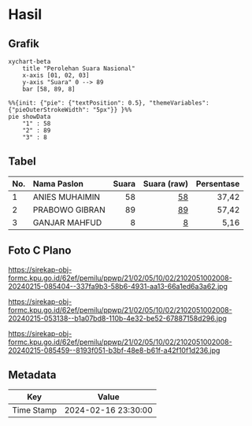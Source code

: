 # Hasil

## Grafik

```mermaid
xychart-beta
    title "Perolehan Suara Nasional"
    x-axis [01, 02, 03]
    y-axis "Suara" 0 --> 89
    bar [58, 89, 8]
```

```mermaid
%%{init: {"pie": {"textPosition": 0.5}, "themeVariables": {"pieOuterStrokeWidth": "5px"}} }%%
pie showData
    "1" : 58
    "2" : 89
    "3" : 8
```

## Tabel

| No. | Nama Paslon    | Suara | Suara (raw) | Persentase |
|:--- |:-------------- | -----:| -----------:| ----------:|
| 1   | ANIES MUHAIMIN | 58    | [58][p-1]   | 37,42      |
| 2   | PRABOWO GIBRAN | 89    | [89][p-2]   | 57,42      |
| 3   | GANJAR MAHFUD  | 8     | [8][p-3]    | 5,16       |


[p-1]: https://github.com/gigit-pemilu/pemilu-2024/blob/main/pilpres/hitung-suara/sub/21-kepulauan-riau/sub/02-karimun/sub/05-tebing/sub/1002-teluk-uma/sub/008-tps/sub/paslon-1.txt
[p-2]: https://github.com/gigit-pemilu/pemilu-2024/blob/main/pilpres/hitung-suara/sub/21-kepulauan-riau/sub/02-karimun/sub/05-tebing/sub/1002-teluk-uma/sub/008-tps/sub/paslon-2.txt
[p-3]: https://github.com/gigit-pemilu/pemilu-2024/blob/main/pilpres/hitung-suara/sub/21-kepulauan-riau/sub/02-karimun/sub/05-tebing/sub/1002-teluk-uma/sub/008-tps/sub/paslon-3.txt

## Foto C Plano

https://sirekap-obj-formc.kpu.go.id/62ef/pemilu/ppwp/21/02/05/10/02/2102051002008-20240215-085404--337fa9b3-58b6-4931-aa13-66a1ed6a3a62.jpg

https://sirekap-obj-formc.kpu.go.id/62ef/pemilu/ppwp/21/02/05/10/02/2102051002008-20240215-053138--b1a07bd8-110b-4e32-be52-67887158d296.jpg

https://sirekap-obj-formc.kpu.go.id/62ef/pemilu/ppwp/21/02/05/10/02/2102051002008-20240215-085459--8193f051-b3bf-48e8-b61f-a42f10f1d236.jpg


## Metadata

| Key        | Value               |
| ---------- | ------------------- |
| Time Stamp | 2024-02-16 23:30:00 |



